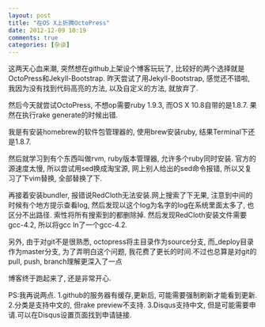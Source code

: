 ```yaml
---
layout: post
title: "在OS X上折腾OctoPress"
date: 2012-12-09 10:19
comments: true
categories: [杂谈]
---
```


这两天心血来潮, 突然想在github上架设个博客玩玩了, 比较好的两个选择就是OctoPress和Jekyll-Bootstrap.
昨天尝试了用Jekyll-Bootstrap, 感觉还不错啦, 我因为没有找到代码高亮的方法, 以及自定义的方法, 就放弃了.

然后今天就尝试OctoPress, 不想op需要ruby 1.9.3, 而OS X 10.8自带的是1.8.7. 果然在执行rake generate的时候出错.

我是有安装homebrew的软件包管理器的, 使用brew安装ruby, 结果Terminal下还是1.8.7.

然后就学习到有个东西叫做rvm, ruby版本管理器, 允许多个ruby同时安装. 官方的源速度太慢, 所以尝试用sed换成淘宝源, 网上别人给出的sed命令报错, 所以又复习了下vim替换, 全部替换了下.

再接着安装bundler, 报错说RedCloth无法安装.网上搜索了下无果, 注意到中间的时候有个地方提示查看log, 然后发现以这个log为名字的log在系统里面太多了, 也区分不出路径. 索性将所有搜索到的都删除掉. 然后发现RedCloth安装文件需要gcc-4.2, 所以将gcc ln了一个gcc-4.2.

另外, 由于对git不是很熟悉, octopress将主目录作为source分支, 而_deploy目录作为master分支, 为了弄明白这个问题, 我花费了更长的时间.不过也总算是对git的pull, push, branch理解更深入了一点 

博客终于跑起来了, 还是非常开心.

PS:我再说两点.
1.github的服务器有缓存,更新后, 可能需要强制刷新才能看到更新.
2.分类是支持中文的, 但rake preview不支持.
3.Disqus支持中文, 但是可能需要申请.可以在Disqus设置页面找到申请链接.

